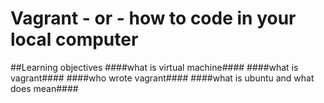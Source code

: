 # Vagrant - or - how to code in your local computer
##Learning objectives
####what is virtual machine####
####what is vagrant####
####who wrote vagrant####
####what is ubuntu and what does mean####
